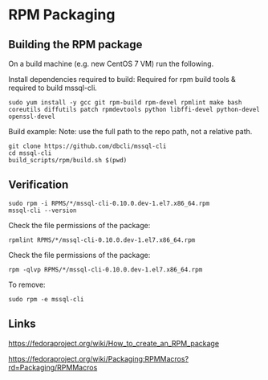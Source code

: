 RPM Packaging
================

Building the RPM package
------------------------

On a build machine (e.g. new CentOS 7 VM) run the following.

Install dependencies required to build:
Required for rpm build tools & required to build mssql-cli.
```
sudo yum install -y gcc git rpm-build rpm-devel rpmlint make bash coreutils diffutils patch rpmdevtools python libffi-devel python-devel openssl-devel
```

Build example:
Note: use the full path to the repo path, not a relative path.
```
git clone https://github.com/dbcli/mssql-cli
cd mssql-cli
build_scripts/rpm/build.sh $(pwd)
```

Verification
------------

```
sudo rpm -i RPMS/*/mssql-cli-0.10.0.dev-1.el7.x86_64.rpm
mssql-cli --version
```

Check the file permissions of the package:  
```
rpmlint RPMS/*/mssql-cli-0.10.0.dev-1.el7.x86_64.rpm
```

Check the file permissions of the package:  
```
rpm -qlvp RPMS/*/mssql-cli-0.10.0.dev-1.el7.x86_64.rpm
```

To remove:  
```
sudo rpm -e mssql-cli
```

Links
-----

https://fedoraproject.org/wiki/How_to_create_an_RPM_package

https://fedoraproject.org/wiki/Packaging:RPMMacros?rd=Packaging/RPMMacros
